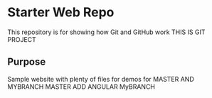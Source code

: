# Starter Web Repo

This repository is for showing how Git and GitHub work
THIS IS GIT PROJECT
## Purpose

Sample website with plenty of files for demos for MASTER AND MYBRANCH
MASTER
ADD ANGULAR
MyBRANCH

